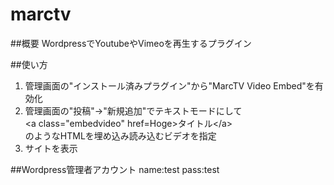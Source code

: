 marctv
===
##概要
WordpressでYoutubeやVimeoを再生するプラグイン

##使い方
1. 管理画面の"インストール済みプラグイン"から"MarcTV Video Embed"を有効化
2. 管理画面の"投稿"->"新規追加"でテキストモードにして  
\<a class="embedvideo" href=Hoge\>タイトル\</a\>  
のようなHTMLを埋め込み読み込むビデオを指定
3. サイトを表示

##Wordpress管理者アカウント
name:test pass:test

